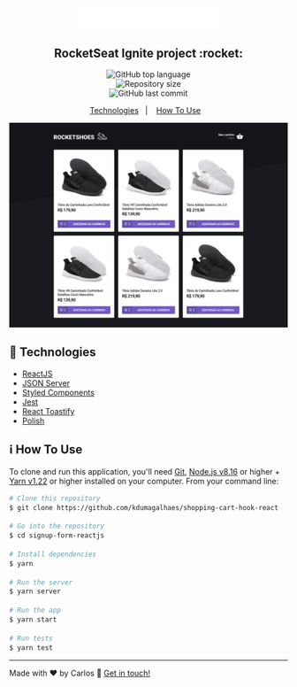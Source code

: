 <h1 align="center">
    <img alt="RocketShoes" src="src/assets/images/logo.svg" width="256" />
    <br>
</h1>

<h2 align="center">
    RocketSeat Ignite project :rocket:
</h2>
<p align="center">
  <img alt="GitHub top language" src="https://img.shields.io/github/languages/top/kdumagalhaes/shopping-cart-hook-react">
  <br />
  <img alt="Repository size" src="https://img.shields.io/github/repo-size/kdumagalhaes/shopping-cart-hook-react">
  <br />
    <img alt="GitHub last commit" src="https://img.shields.io/github/last-commit/kdumagalhaes/shopping-cart-hook-react">
</p>

<p align="center">
  <a href="#rocket-technologies">Technologies</a>&nbsp;&nbsp;&nbsp;|&nbsp;&nbsp;&nbsp;
  <a href="#information_source-how-to-use">How To Use</a>&nbsp;&nbsp;&nbsp;
</p>

<img alt="Shopping cart hook react" src="src/assets/images/screen-capture.webp" />

## :rocket: Technologies

-  [ReactJS](https://reactjs.org/)
-  [JSON Server](https://www.npmjs.com/package/json-server)
-  [Styled Components](https://styled-components.com/)
-  [Jest](https://jestjs.io/pt-BR/)
-  [React Toastify](https://www.npmjs.com/package/react-toastify)
-  [Polish](https://polished.js.org/)

## :information_source: How To Use

To clone and run this application, you'll need [Git](https://git-scm.com), [Node.js v8.16][nodejs] or higher + [Yarn v1.22][yarn] or higher installed on your computer. From your command line:

```bash
# Clone this repository
$ git clone https://github.com/kdumagalhaes/shopping-cart-hook-react

# Go into the repository
$ cd signup-form-reactjs

# Install dependencies
$ yarn

# Run the server
$ yarn server

# Run the app
$ yarn start

# Run tests
$ yarn test
```
---

Made with ♥ by Carlos :wave: [Get in touch!](https://www.linkedin.com/in/kdumagalhaes/)

[nodejs]: https://nodejs.org/
[yarn]: https://yarnpkg.com/
[vc]: https://code.visualstudio.com/
[vceditconfig]: https://marketplace.visualstudio.com/items?itemName=EditorConfig.EditorConfig
[vceslint]: https://marketplace.visualstudio.com/items?itemName=dbaeumer.vscode-eslint
